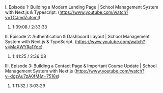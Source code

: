 I. Episode 1: Building a Modern Landing Page | School Management System with Next.js & Typescript.
(https://www.youtube.com/watch?v=TCJmdZutomI)

1. 1:39:08 / 2:33:33

II. Episode 2: Authentication & Dashboard Layout | School Management System with Next.js & TypeScript.
(https://www.youtube.com/watch?v=MaXWYRa1Ydc)

1. 1:41:25 / 2:36:08

III. Episode 3: Building a Contact Page & Important Course Update | School Management System with Next.js
(https://www.youtube.com/watch?v=dgzAu7zA0fM&t=7518s)

1. 1:11:32 / 3:03:29

